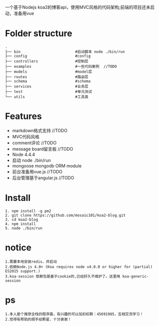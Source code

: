 一个基于Nodejs koa2的博客api，使用MVC风格的代码架构;前端的项目还未启动，准备用vue

Folder structure
=====

```
.
├── bin                         #启动脚本 node ./bin/run
├── config                      #config
├── controllers                 #控制层
├── examples                    #一些代码案例  //TODO
├── models                      #model层
├── routes                      #路由层
├── schema                      #schema
├── services                    #业务层
├── test                        #单元测试
└── utils                       #工具类

```

Features
=====
* markdown格式支持        //TODO
* MVC代码风格
* comment评论            //TODO
* message board留言板    //TODO
* Node 4.4.4
* 启动 node ./bin/run
* mongoose mongodb ORM module
* 前台准备用vue.js       //TODO
* 后台管理基于angular.js //TODO

Install
=====

    1. npm install -g pm2
    2. git clone https://github.com/mosaic101/koa2-blog.git
    3. cd koa2-blog
    4. npm install
    5. node ./bin/run

notice
=====
    1.需要本地安装redis，并启动
    2.依赖Node.js 4.0+ (Koa requires node v4.0.0 or higher for (partial) ES2015 support.)
    3.koa-session 依赖包是基于cookie的,已经好久不维护了。这里用 koa-generic-session

ps
=====
    1.本人是个推崇全栈的程序猿，有兴趣的可以加扣扣群：45691985，互相交流学习！
    2.觉得有帮助的顺手给颗星，十分谢谢！

